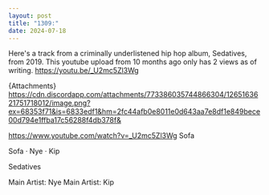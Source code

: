 ```yaml
---
layout: post
title: "1309:"
date: 2024-07-18
---
```


Here's a track from a criminally underlistened hip hop album, Sedatives, from 2019. This youtube upload from 10 months ago only has 2 views as of writing.
https://youtu.be/_U2mc5Zl3Wg

{Attachments}
https://cdn.discordapp.com/attachments/773386035744866304/1265163621751718012/image.png?ex=68353f71&is=6833edf1&hm=2fc44afb0e8011e0d643aa7e8df1e849bece00d794e1ffba17c56288f4db378f&

https://www.youtube.com/watch?v=_U2mc5Zl3Wg
Sofa

Sofa · Nye · Kip

Sedatives



Main  Artist: Nye
Main  Artist: Kip
